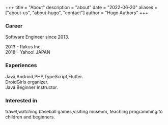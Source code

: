 +++
title = "About"
description = "about"
date = "2022-06-20"
aliases = ["about-us", "about-hugo", "contact"]
author = "Hugo Authors"
+++

### Career

Software Engineer since 2013.

2013 - Rakus Inc.  
2018 - Yahoo! JAPAN

### Experiences

Java,Android,PHP,TypeScript,Flutter.  
DroidGirls organizer.  
Java Beginner Instructor.

### Interested in

travel,watching baseball games,visiting museum,
teaching programming to children and beginners.
